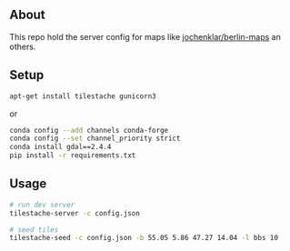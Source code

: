 About
-----

This repo hold the server config for maps like [jochenklar/berlin-maps](https://github.com/jochenklar/berlin-maps) an others.


Setup
-----

```bash
apt-get install tilestache gunicorn3
```

or

```bash
conda config --add channels conda-forge
conda config --set channel_priority strict
conda install gdal==2.4.4
pip install -r requirements.txt
```

Usage
-----

```bash
# run dev server
tilestache-server -c config.json

# seed tiles
tilestache-seed -c config.json -b 55.05 5.86 47.27 14.04 -l bbs 10
```
